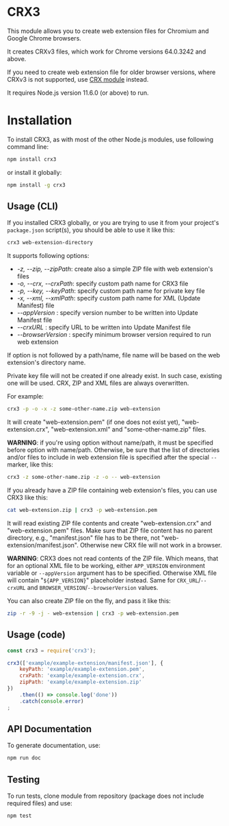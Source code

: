 CRX3
====

This module allows you to create web extension files for Chromium and Google Chrome browsers.

It creates CRXv3 files, which work for Chrome versions 64.0.3242 and above.

If you need to create web extension file for older browser versions, where CRXv3 is not supported, use [CRX module](https://github.com/oncletom/crx) instead.

It requires Node.js version 11.6.0 (or above) to run.

# Installation

To install CRX3, as with most of the other Node.js modules, use following command line:

```sh
npm install crx3
```

or install it globally:

```sh
npm install -g crx3
```

## Usage (CLI)

If you installed CRX3 globally, or you are trying to use it from your project's `package.json` script(s), you should be able to use it like this:

```sh
crx3 web-extension-directory
```

It supports following options:

- *-z, --zip, --zipPath*: create also a simple ZIP file with web extension's files
- *-o, --crx, --crxPath*: specify custom path name for CRX3 file
- *-p, --key, --keyPath*: specify custom path name for private key file
- *-x, --xml, --xmlPath*: specify custom path name for XML (Update Manifest) file
- *--appVersion*        : specify version number to be written into Update Manifest file
- *--crxURL*            : specify URL to be written into Update Manifest file
- *--browserVersion*    : specify minimum browser version required to run web extension

If option is not followed by a path/name, file name will be based on the web extension's directory name.

Private key file will not be created if one already exist. In such case, existing one will be used.
CRX, ZIP and XML files are always overwritten.

For example:

```sh
crx3 -p -o -x -z some-other-name.zip web-extension
```

It will create "web-extension.pem" (if one does not exist yet), "web-extension.crx", "web-extension.xml" and "some-other-name.zip" files.

**WARNING**: if you're using option without name/path, it must be specified before option with name/path. Otherwise, be sure that the list of directories and/or files to include in web extension file is specified after the special `--` marker, like this:

```sh
crx3 -z some-other-name.zip -z -o -- web-extension
```

If you already have a ZIP file containing web extension's files, you can use CRX3 like this:

```sh
cat web-extension.zip | crx3 -p web-extension.pem
```

It will read existing ZIP file contents and create "web-extension.crx" and "web-extension.pem" files.
Make sure that ZIP file content has no parent directory, e.g., "manifest.json" file has to be there, not "web-extension/manifest.json".
Otherwise new CRX file will not work in a browser.

**WARNING**: CRX3 does not read contents of the ZIP file. Which means, that for an optional XML file to be working, either `APP_VERSION` environment variable or `--appVersion` argument has to be specified. Otherwise XML file will contain "`${APP_VERSION}`" placeholder instead.
Same for `CRX_URL`/`--crxURL` and `BROWSER_VERSION`/`--browserVersion` values.

You can also create ZIP file on the fly, and pass it like this:

```sh
zip -r -9 -j - web-extension | crx3 -p web-extension.pem
```

## Usage (code)

```js
const crx3 = require('crx3');

crx3(['example/example-extension/manifest.json'], {
	keyPath: 'example/example-extension.pem',
	crxPath: 'example/example-extension.crx',
	zipPath: 'example/example-extension.zip'
})
	.then(() => console.log('done'))
	.catch(console.error)
;
```

## API Documentation

To generate documentation, use:

```sh
npm run doc
```

## Testing

To run tests, clone module from repository (package does not include required files) and use:

```sh
npm test
```
